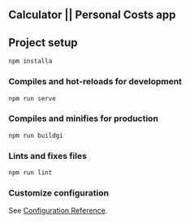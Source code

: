 ## Calculator || Personal Costs app

## Project setup
```
npm installa
```

### Compiles and hot-reloads for development
```
npm run serve
```

### Compiles and minifies for production
```
npm run buildgi
```

### Lints and fixes files
```
npm run lint
```

### Customize configuration
See [Configuration Reference](https://cli.vuejs.org/config/).
